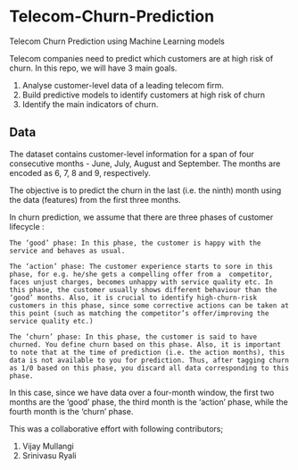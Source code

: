 # Telecom-Churn-Prediction
Telecom Churn Prediction using Machine Learning models

Telecom companies need to predict which customers are at high risk of churn. In this repo, we will have 3 main goals. 

1. Analyse customer-level data of a leading telecom firm.
2. Build predictive models to identify customers at high risk of churn
3. Identify the main indicators of churn.

## Data
The dataset contains customer-level information for a span of four consecutive months - June, July, August and September. The months are encoded as 6, 7, 8 and 9, respectively. 

The objective is to predict the churn in the last (i.e. the ninth) month using the data (features) from the first three months. 

In churn prediction, we assume that there are three phases of customer lifecycle :

    The ‘good’ phase: In this phase, the customer is happy with the service and behaves as usual.

    The ‘action’ phase: The customer experience starts to sore in this phase, for e.g. he/she gets a compelling offer from a  competitor, faces unjust charges, becomes unhappy with service quality etc. In this phase, the customer usually shows different behaviour than the ‘good’ months. Also, it is crucial to identify high-churn-risk customers in this phase, since some corrective actions can be taken at this point (such as matching the competitor’s offer/improving the service quality etc.)

    The ‘churn’ phase: In this phase, the customer is said to have churned. You define churn based on this phase. Also, it is important to note that at the time of prediction (i.e. the action months), this data is not available to you for prediction. Thus, after tagging churn as 1/0 based on this phase, you discard all data corresponding to this phase.
    
In this case, since we have data over a four-month window, the first two months are the ‘good’ phase, the third month is the ‘action’ phase, while the fourth month is the ‘churn’ phase.

This was a collaborative effort with following contributors;
1. Vijay Mullangi
2. Srinivasu Ryali
